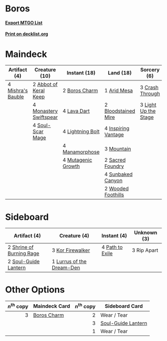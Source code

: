 # Boros

#### [Export MTGO List](../collection/Boros/Boros.txt)
#### [Print on decklist.org](http://decklist.org/?deckmain=2%09Abbot%20of%20Keral%20Keep%0A1%09Arid%20Mesa%0A2%09Bloodstained%20Mire%0A2%09Boros%20Charm%0A4%09Clever%20Lumimancer%0A3%09Crash%20Through%0A4%09Inspiring%20Vantage%0A4%09Lava%20Dart%0A3%09Light%20Up%20the%20Stage%0A4%09Lightning%20Bolt%0A4%09Manamorphose%0A4%09Mishra's%20Bauble%0A4%09Monastery%20Swiftspear%0A3%09Mountain%0A4%09Mutagenic%20Growth%0A2%09Sacred%20Foundry%0A4%09Soul-Scar%20Mage%0A4%09Sunbaked%20Canyon%0A2%09Wooded%20Foothills&deckside=3%09Kor%20Firewalker%0A1%09Lurrus%20of%20the%20Dream-Den%0A4%09Path%20to%20Exile%0A3%09Rip%20Apart%0A2%09Shrine%20of%20Burning%20Rage%0A2%09Soul-Guide%20Lantern)
# Maindeck

|                                        Artifact (4)                                        |                                          Creature (10)                                          |                                        Instant (18)                                         |                                          Land (18)                                           |                                          Sorcery (6)                                          |    Unknown (4)    |
|--------------------------------------------------------------------------------------------|-------------------------------------------------------------------------------------------------|---------------------------------------------------------------------------------------------|----------------------------------------------------------------------------------------------|-----------------------------------------------------------------------------------------------|-------------------|
|4 [Mishra's Bauble](http://gatherer.wizards.com/Pages/Card/Details.aspx?multiverseid=122122)|2 [Abbot of Keral Keep](http://gatherer.wizards.com/Pages/Card/Details.aspx?multiverseid=398411) |2 [Boros Charm](http://gatherer.wizards.com/Pages/Card/Details.aspx?multiverseid=442188)     |1 [Arid Mesa](http://gatherer.wizards.com/Pages/Card/Details.aspx?multiverseid=405092)        |3 [Crash Through](http://gatherer.wizards.com/Pages/Card/Details.aspx?multiverseid=430777)     |4 Clever Lumimancer|
|                                                                                            |4 [Monastery Swiftspear](http://gatherer.wizards.com/Pages/Card/Details.aspx?multiverseid=438706)|4 [Lava Dart](http://gatherer.wizards.com/Pages/Card/Details.aspx?multiverseid=29766)        |2 [Bloodstained Mire](http://gatherer.wizards.com/Pages/Card/Details.aspx?multiverseid=405094)|3 [Light Up the Stage](http://gatherer.wizards.com/Pages/Card/Details.aspx?multiverseid=457251)|                   |
|                                                                                            |4 [Soul-Scar Mage](http://gatherer.wizards.com/Pages/Card/Details.aspx?multiverseid=426850)      |4 [Lightning Bolt](http://gatherer.wizards.com/Pages/Card/Details.aspx?multiverseid=806)     |4 [Inspiring Vantage](http://gatherer.wizards.com/Pages/Card/Details.aspx?multiverseid=417819)|                                                                                               |                   |
|                                                                                            |                                                                                                 |4 [Manamorphose](http://gatherer.wizards.com/Pages/Card/Details.aspx?multiverseid=370568)    |3 [Mountain](http://gatherer.wizards.com/Pages/Card/Details.aspx?multiverseid=439859)         |                                                                                               |                   |
|                                                                                            |                                                                                                 |4 [Mutagenic Growth](http://gatherer.wizards.com/Pages/Card/Details.aspx?multiverseid=397717)|2 [Sacred Foundry](http://gatherer.wizards.com/Pages/Card/Details.aspx?multiverseid=405106)   |                                                                                               |                   |
|                                                                                            |                                                                                                 |                                                                                             |4 [Sunbaked Canyon](http://gatherer.wizards.com/Pages/Card/Details.aspx?multiverseid=464196)  |                                                                                               |                   |
|                                                                                            |                                                                                                 |                                                                                             |2 [Wooded Foothills](http://gatherer.wizards.com/Pages/Card/Details.aspx?multiverseid=405116) |                                                                                               |                   |


# Sideboard

|                                           Artifact (4)                                            |                                            Creature (4)                                            |                                       Instant (4)                                        |Unknown (3)|
|---------------------------------------------------------------------------------------------------|----------------------------------------------------------------------------------------------------|------------------------------------------------------------------------------------------|-----------|
|2 [Shrine of Burning Rage](http://gatherer.wizards.com/Pages/Card/Details.aspx?multiverseid=218018)|3 [Kor Firewalker](http://gatherer.wizards.com/Pages/Card/Details.aspx?multiverseid=442010)         |4 [Path to Exile](http://gatherer.wizards.com/Pages/Card/Details.aspx?multiverseid=220511)|3 Rip Apart|
|2 [Soul-Guide Lantern](http://gatherer.wizards.com/Pages/Card/Details.aspx?multiverseid=476488)    |1 [Lurrus of the Dream-Den](http://gatherer.wizards.com/Pages/Card/Details.aspx?multiverseid=479746)|                                                                                          |           |


# Other Options

|*n*<sup>th</sup> copy|                                    Maindeck Card                                     |*n*<sup>th</sup> copy|                                       Sideboard Card                                        |
|--------------------:|--------------------------------------------------------------------------------------|--------------------:|---------------------------------------------------------------------------------------------|
|                    3|[Boros Charm](http://gatherer.wizards.com/Pages/Card/Details.aspx?multiverseid=442188)|                    2|Wear / Tear                                                                                  |
|                     |                                                                                      |                    3|[Soul-Guide Lantern](http://gatherer.wizards.com/Pages/Card/Details.aspx?multiverseid=476488)|
|                     |                                                                                      |                    1|Wear / Tear                                                                                  |

